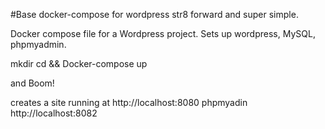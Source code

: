 

#Base docker-compose for wordpress str8 forward and super simple.

Docker compose file for a Wordpress project. Sets up wordpress, MySQL, phpmyadmin.

mkdir 
cd && Docker-compose up

and Boom!

creates a site running at http://localhost:8080
phpmyadin http://localhost:8082